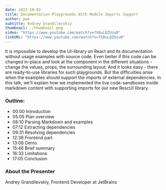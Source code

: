 ```yaml
---
date: 2023-10-03
title: Documentation Playgrounds With Module Imports Support
author: pwe
subtitle: Andrey Grandilevskiy
thumbnail: ./thumbnail.png
video: "https://www.youtube.com/watch?v=7X8uLQZUzu0"
linkURL: "https://www.youtube.com/watch?v=7X8uLQZUzu0"
---
```


It is impossible to develop the UI-library on React and its documentation without usage examples with source code. Even
better if this code can be changed in-place and look at the component in the different situations - change the values,
props, the surrounding layout. And it looks easy - there are ready-to-use libraries for such playgrounds. But the
difficulties arise when the examples should support the imports of external dependencies. In this talk, we’ll explain
how we implemented the live code-sandboxes inside markdown content with supporting imports for our new RescUI library.

### Outline:

- 00:00 Introduction
- 05:05 Plan overview
- 06:10 Parsing Markdown and examples
- 07:12 Extracting dependencies
- 09:31 Resolving dependencies
- 12:38 Frontend part
- 13:08 Demo
- 15:46 Brief summary
- 16:33 Limitations
- 17:05 Conclusion

### About the Presenter

Andrey Grandilevskiy, Frontend Developer at JetBrains
